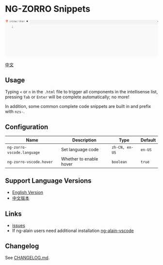 # NG-ZORRO Snippets

![Help](help.gif)

[中文](README.zh-CN.md)

## Usage

Typing `<` or `n` in the `.html` file to trigger all components in the intellisense list, pressing `Tab` or `Enter` will be complete automatically; no more!

In addition, some common complete code snippets are built in and prefix with `nzs-`.

## Configuration

| Name                       | Description             | Type           | Default |
|----------------------------|-------------------------|----------------|---------|
| `ng-zorro-vscode.language` | Set language code       | `zh-CN, en-US` | `en-US` |
| `ng-zorro-vscode.hover`    | Whether to enable hover | `boolean`      | `true`  |

## Support Language Versions

- [English Version](https://marketplace.visualstudio.com/items?itemName=cipchk.ng-zorro-vscode)
- [中文版本](https://marketplace.visualstudio.com/items?itemName=cipchk.ng-zorro-vscode-zh-CN)

## Links

- [issues](https://github.com/cipchk/ng-zorro-vscode/issues)
- If ng-alain users need additional installation [ng-alain-vscode](https://marketplace.visualstudio.com/items?itemName=cipchk.ng-alain-vscode)

## Changelog

See [CHANGELOG.md](CHANGELOG.md).
